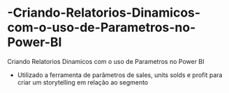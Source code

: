# -Criando-Relatorios-Dinamicos-com-o-uso-de-Parametros-no-Power-BI
 Criando Relatorios Dinamicos com o uso de Parametros no Power BI
 - Utilizado a ferramenta de parâmetros de sales, units solds e profit para criar um storytelling em relação ao segmento

